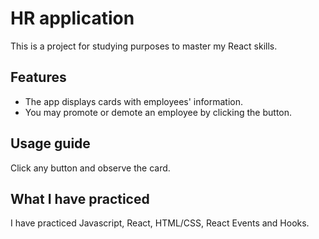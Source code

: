 # HR application

This is a project for studying purposes to master my React skills.

## Features

- The app displays cards with employees' information.
- You may promote or demote an employee by clicking the button.

## Usage guide

Click any button and observe the card.

## What I have practiced

I have practiced Javascript, React, HTML/CSS, React Events and Hooks.
